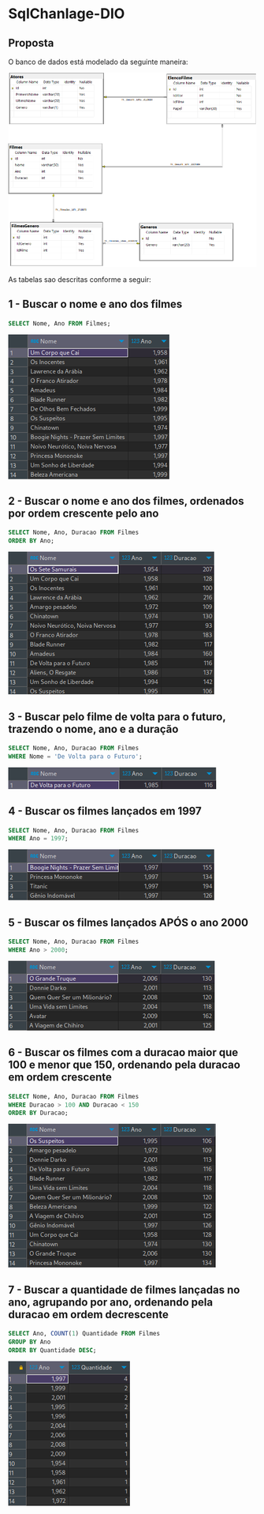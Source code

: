 # SqlChanlage-DIO


## Proposta
O banco de dados está modelado da seguinte maneira:

![Diagrama banco de dados](Imagens/diagrama.png)

As tabelas sao descritas conforme a seguir:

## 1 - Buscar o nome e ano dos filmes
```sql
SELECT Nome, Ano FROM Filmes;
```
![Exercicio 1](Imagens/1.png)

## 2 - Buscar o nome e ano dos filmes, ordenados por ordem crescente pelo ano
```sql
SELECT Nome, Ano, Duracao FROM Filmes
ORDER BY Ano;
```
![Exercicio 2](Imagens/2.png)

## 3 - Buscar pelo filme de volta para o futuro, trazendo o nome, ano e a duração
```sql
SELECT Nome, Ano, Duracao FROM Filmes
WHERE Nome = 'De Volta para o Futuro';
```
![Exercicio 3](Imagens/3.png)

## 4 - Buscar os filmes lançados em 1997
```sql
SELECT Nome, Ano, Duracao FROM Filmes
WHERE Ano = 1997;
```
![Exercicio 4](Imagens/4.png)

## 5 - Buscar os filmes lançados APÓS o ano 2000
```sql
SELECT Nome, Ano, Duracao FROM Filmes
WHERE Ano > 2000;
```
![Exercicio 5](Imagens/5.png)

## 6 - Buscar os filmes com a duracao maior que 100 e menor que 150, ordenando pela duracao em ordem crescente
```sql
SELECT Nome, Ano, Duracao FROM Filmes
WHERE Duracao > 100 AND Duracao < 150
ORDER BY Duracao;
```
![Exercicio 6](Imagens/6.png)

## 7 - Buscar a quantidade de filmes lançadas no ano, agrupando por ano, ordenando pela duracao em ordem decrescente
```sql
SELECT Ano, COUNT(1) Quantidade FROM Filmes
GROUP BY Ano
ORDER BY Quantidade DESC;
```
![Exercicio 7](Imagens/7.png)
